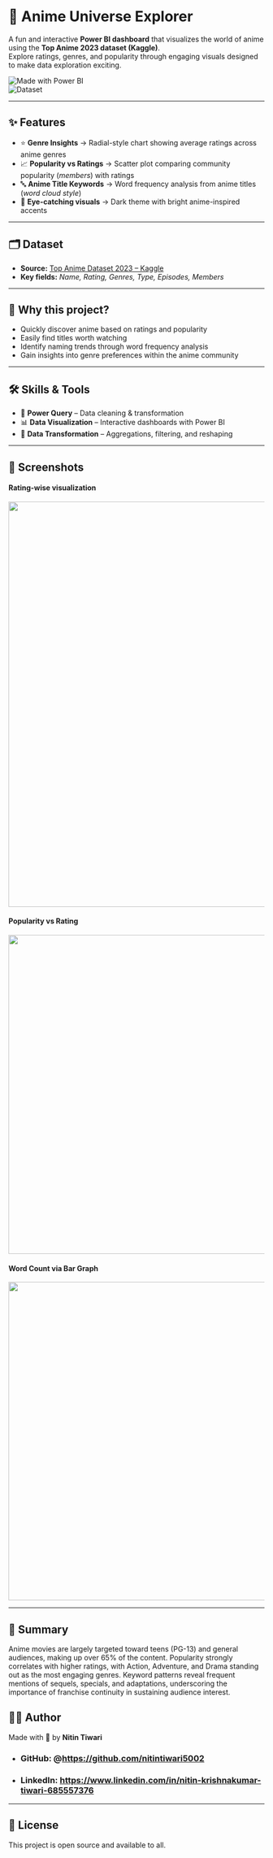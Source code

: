 # 🌌 Anime Universe Explorer

A fun and interactive **Power BI dashboard** that visualizes the world of anime using the **Top Anime 2023 dataset (Kaggle)**.  
Explore ratings, genres, and popularity through engaging visuals designed to make data exploration exciting.

![Made with Power BI](https://img.shields.io/badge/Made%20with-Power%20BI-yellow?logo=power-bi)  
![Dataset](https://img.shields.io/badge/Dataset-Kaggle-blue?logo=kaggle)

---

## ✨ Features
- ⭐ **Genre Insights** → Radial-style chart showing average ratings across anime genres  
- 📈 **Popularity vs Ratings** → Scatter plot comparing community popularity (*members*) with ratings  
- 🔤 **Anime Title Keywords** → Word frequency analysis from anime titles (*word cloud style*)  
- 🎨 **Eye-catching visuals** → Dark theme with bright anime-inspired accents  

---

## 🗂 Dataset
- **Source:** [Top Anime Dataset 2023 – Kaggle](https://www.kaggle.com/datasets)  
- **Key fields:** *Name, Rating, Genres, Type, Episodes, Members*  

---

## 🔎 Why this project?
- Quickly discover anime based on ratings and popularity  
- Easily find titles worth watching  
- Identify naming trends through word frequency analysis  
- Gain insights into genre preferences within the anime community  

---

## 🛠 Skills & Tools
- 🔧 **Power Query** – Data cleaning & transformation  
- 📊 **Data Visualization** – Interactive dashboards with Power BI  
- 🔄 **Data Transformation** – Aggregations, filtering, and reshaping  

---

## 📸 Screenshots
#### Rating-wise visualization  
<img width="1426" height="798" src="https://github.com/user-attachments/assets/5546b08e-0198-4291-af03-ef4f4449f956" />

#### Popularity vs Rating  
<img width="1117" height="628" src="https://github.com/user-attachments/assets/c7a41cda-51a0-43f2-b89a-a27e25cc9847" />

#### Word Count via Bar Graph  
<img width="1114" height="627" src="https://github.com/user-attachments/assets/22340f77-4a81-444b-9094-906be5277a2e" />

---

## 📝 Summary 
Anime movies are largely targeted toward teens (PG-13) and general audiences, making up over 65% of the content. Popularity strongly correlates with higher ratings, with Action, Adventure, and Drama standing out as the most engaging genres. Keyword patterns reveal frequent mentions of sequels, specials, and adaptations, underscoring the importance of franchise continuity in sustaining audience interest.

## 👩‍💻 Author
Made with 💖 by **Nitin Tiwari**  

- ### GitHub: @https://github.com/nitintiwari5002
- ### LinkedIn: https://www.linkedin.com/in/nitin-krishnakumar-tiwari-685557376

---

## 📜 License
This project is open source and available to all.
